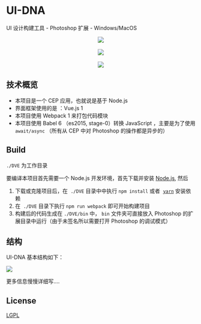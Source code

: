 # UI-DNA

UI 设计构建工具 - Photoshop 扩展 - Windows/MacOS



<p align="center">
<img  src="http://ww1.sinaimg.cn/large/c35419f1gy1feqxe7s6cmg20go0gojx9.gif">
<br>  <br>
<img  src="http://ww1.sinaimg.cn/large/c35419f1gy1feqxe7ya49g20go0goaqx.gif">
<br>  <br>
<img src="http://ww1.sinaimg.cn/large/c35419f1gy1feqxe8an8mg20go0godqk.gif">
</p>




## 技术概览

- 本项目是一个 CEP 应用，也就说是基于 Node.js 
- 界面框架使用的是 ：Vue.js 1
- 本项目使用 Webpack 1 来打包代码模块
- 本项目使用 Babel 6 （es2015, stage-0）转换 JavaScript ，主要是为了使用 ` await/async` （所有从 CEP 中对 Photoshop 的操作都是异步的）


## Build

 `./DVE` 为工作目录
 
 要编译本项目首先需要一个 Node.js 开发环境，首先下载并安装 [Node.js](https://nodejs.org/zh-cn/), 然后
 
1. 下载或克隆项目后，在  `./DVE` 目录中中执行 `npm install` 或者  [`yarn`](https://yarnpkg.com/zh-Hans/) 安装依赖 
2. 在  `./DVE` 目录下执行 `npm run webpack` 即可开始构建项目  
3. 构建后的代码生成在 `./DVE/bin` 中， `bin` 文件夹可直接放入 Photoshop 的扩展目录中运行（由于未签名所以需要打开 Photoshop 的调试模式）



## 结构
UI-DNA 基本结构如下：

![](http://ww1.sinaimg.cn/large/c35419f1gy1fer61z31u7j20nn0rbt9q.jpg)


更多信息慢慢详细写....
 


## License
[LGPL](http://www.fsf.org/licensing/licenses/lgpl.html)


